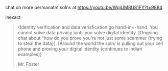 chat on more permanatnt solns at
https://youtu.be/WgjUM8U81FY?t=9884

inexact
> {Identity verification and data verisfication go hand-in=-hand. You cannot solve data privacy iuntil you solve digital identity. [Ongoing chat about "how do you prove you're not just some scammer {trying to steal the data}]. [Around the world the soln/ is pulling out your cell phone and proving your digital identity (continues to indian examples)}
> 
> Mr. Foster

